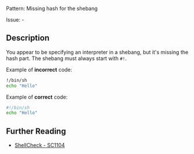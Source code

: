 Pattern: Missing hash for the shebang

Issue: -

## Description

You appear to be specifying an interpreter in a shebang, but it's missing the hash part. The shebang must always start with `#!`.

Example of **incorrect** code:

```sh
!/bin/sh
echo "Hello"
```

Example of **correct** code:

```sh
#!/bin/sh
echo "Hello"
```

## Further Reading

* [ShellCheck - SC1104](https://github.com/koalaman/shellcheck/wiki/SC1104)
